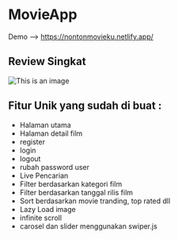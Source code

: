 # MovieApp

Demo --> https://nontonmovieku.netlify.app/

## Review Singkat

![This is an image](https://im3.ezgif.com/tmp/ezgif-3-741b6efc56.gif)

## Fitur Unik yang sudah di buat :

-   Halaman utama
-   Halaman detail film
-   register
-   login
-   logout
-   rubah password user
-   Live Pencarian
-   Filter berdasarkan kategori film
-   Filter berdasarkan tanggal rilis film
-   Sort berdasarkan movie tranding, top rated dll
-   Lazy Load image
-   infinite scroll
-   carosel dan slider menggunakan swiper.js
